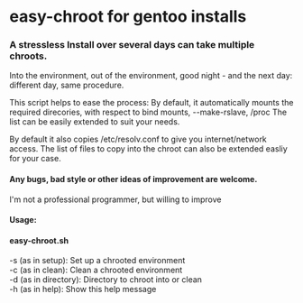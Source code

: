 # easy-chroot for gentoo installs
### A stressless Install over several days can take multiple chroots.  
Into the environment, out of the environment, good night - and the next day: different day, same procedure.  

This script helps to ease the process: By default, it automatically mounts the required direcories,
with respect to bind mounts, --make-rslave, /proc
The list can be easily extended to suit your needs.

By default it also copies /etc/resolv.conf to give you internet/network access.
The list of files to copy into the chroot can also be extended easliy for your case.

#### Any bugs, bad style or other ideas of improvement are welcome.
I'm not a professional programmer, but willing to improve

#### Usage:
#### easy-chroot.sh
-s (as in setup):			Set up a chrooted environment  
-c (as in clean):			Clean a chrooted environment  
-d (as in directory):	Directory to chroot into or clean  
-h (as in help):      Show this help message
